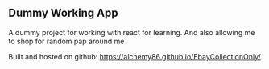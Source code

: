 ## Dummy Working App

A dummy project for working with react for learning. And also allowing me to shop for random pap around me

Built and hosted on github: https://alchemy86.github.io/EbayCollectionOnly/

